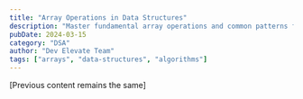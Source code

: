 ```yaml
---
title: "Array Operations in Data Structures"
description: "Master fundamental array operations and common patterns for efficient programming"
pubDate: 2024-03-15
category: "DSA"
author: "Dev Elevate Team"
tags: ["arrays", "data-structures", "algorithms"]
---
```


[Previous content remains the same]